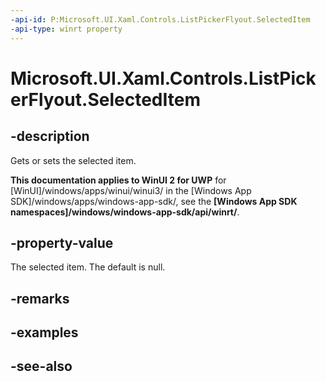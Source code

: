 ```yaml
---
-api-id: P:Microsoft.UI.Xaml.Controls.ListPickerFlyout.SelectedItem
-api-type: winrt property
---
```


<!-- Property syntax
public object SelectedItem { get;  set; }
-->

# Microsoft.UI.Xaml.Controls.ListPickerFlyout.SelectedItem

## -description
Gets or sets the selected item.

**This documentation applies to WinUI 2 for UWP** for [WinUI]/windows/apps/winui/winui3/ in the [Windows App SDK]/windows/apps/windows-app-sdk/, see the **[Windows App SDK namespaces]/windows/windows-app-sdk/api/winrt/**.

## -property-value
The selected item. The default is null.

## -remarks

## -examples

## -see-also
